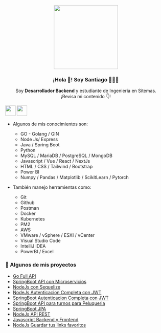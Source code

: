 <p align="center" width="300">
   <img align="center" width="200" border src="https://avatars.githubusercontent.com/u/81199587?v=4" />
   <h3 align="center">¡Hola 👋! Soy Santiago 👨🏻‍💻</h3>
</p>

<p align="center">Soy <strong>Desarrollador Backend</strong> y estudiante de Ingenieria en Sitemas.<br />¡Revisa mi contenido 👇!</p>

<a href="https://www.linkedin.com/in/santiago-gorbea-487276219/"><img height="32px" width="32px" src="https://encrypted-tbn0.gstatic.com/images?q=tbn:ANd9GcRLmPdKRkCtqXB94svbTykR1XudgqXLhlolMQ&usqp=CAU"></a>
<a href="https://github.com/santigorbe?tab=repositories"><img height="32px" width="32px" src="https://github.com/santigorbe/santigorbe/assets/81199587/c8d1c32e-af31-48f6-9749-7479f547458d"></a>

* Algunos de mis conocimientos son:
  - GO - Golang / GIN
  - Node Js/ Express
  - Java / Spring Boot
  - Python
  - MySQL / MariaDB / PostgreSQL / MongoDB
  - Javascript / Vue / React / NextJs
  - HTML / CSS / Tailwind / Bootstrap
  - Power BI
  - Numpy / Pandas / Matplotlib / ScikitLearn / Pytorch

* También manejo herramientas como:
  - Git
  - Github
  - Postman
  - Docker
  - Kubernetes
  - PM2
  - AWS
  - VMware / vSphere / ESXI / vCenter
  - Visual Studio Code
  - IntelliJ IDEA
  - PowerBI / Excel
    
### 📝 Algunos de mis proyectos
- [Go Full API](https://github.com/santigorbe/GO_REST_API)
- [SpringBoot API con Microservicios](https://github.com/santigorbe/SpringBoot-MicroserviciosAPI)
- [NodeJs con Sequelize](https://github.com/santigorbe/NodeJs-Sequelize)
- [NodeJs Autenticacion Completa con JWT](https://github.com/santigorbe/NodeJs-AutenticacionCompleta)
- [SpringBoot Autenticacion Completa con JWT](https://github.com/santigorbe/SpringBoot-AutenticacionCompleta)
- [SpringBoot API para turnos para Peluqueria](https://github.com/santigorbe/SpringBoot-Proyecto_Peluqueria)
- [SpringBoot JPA](https://github.com/santigorbe/SpringBoot-JPA)
- [NodeJs API REST](https://github.com/santigorbe/NodeJs-API_REST)
- [Javascript Backend y Frontend](https://github.com/santigorbe/Javascript-fullstack)
- [NodeJs Guardar tus links favoritos](https://github.com/santigorbe/NodeJs-SaveYourLinks)
